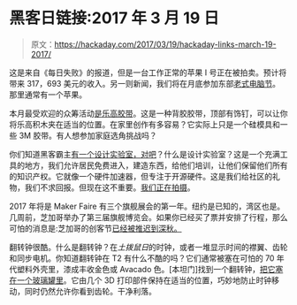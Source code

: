# 黑客日链接:2017 年 3 月 19 日

> 原文：<https://hackaday.com/2017/03/19/hackaday-links-march-19-2017/>

这是来自《每日失败》的报道，但是一台工作正常的苹果 I 号正在被拍卖。预计将带来 317，693 美元的收入。另一则新闻，我们将在月底参加东部[老式电脑节](http://vcfed.org/wp/festivals/vintage-computer-festival-east/)。那里通常有一个苹果。

本月最受欢迎的众筹活动[是乐高胶带](https://www.indiegogo.com/projects/lego-compatible-adhesive-tape-nimuno-loops#/)。这是一种背胶胶带，顶部有饰钉，可以让你将乐高积木夹在适当的位置。在家里创作有多容易？它实际上只是一个硅模具和一些 3M 胶带。有人想参加家庭选角挑战吗？

你们知道黑客霸主[有一个设计实验室，对吧](https://hackaday.io/project/80-supplyframe-design-lab)？什么是设计实验室？这是一个充满工具的地方，我们允许居民免费进入，建造东西，给他们培训，让他们保留他们所有的知识产权。它就像一个硬件加速器，但专注于开源硬件。这是我们给社区的礼物，我们不求回报。但现在这不重要。[我们正在拍摄](https://hackaday.io/project/20357-morgan-industries-g-125t-injection-molding-machine)。

2017 年将是 Maker Faire 有三个旗舰展会的第一年。纽约是已知的，湾区也是。几周前，芝加哥举办了第三届旗舰博览会。如果你已经买了票并安排了行程，那么可怕的消息是:芝加哥的创客节[已经被推迟到深秋。](http://makerfaire.com/chicago/)

翻转钟很酷。什么是翻转钟？在*土拨鼠日*的时钟，或者一堆显示时间的襟翼、齿轮和同步电机。你知道翻转钟在 T2 有什么不酷的吗？它们通常被塞在可怕的 70 年代塑料外壳里，漆成丰收金色或 Avacado 色。[本坦门]找到一个翻转钟，[把它塞在一个玻璃罐里](http://imgur.com/gallery/RBnVc)。它由几个 3D 打印部件保持在适当的位置，巧妙地防止时钟移动，同时仍然允许你看到齿轮。干净利落。